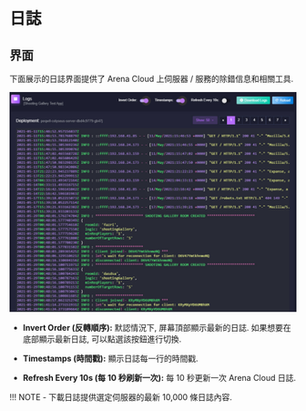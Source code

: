 # 日誌

## 界面
下面展示的日誌界面提供了 Arena Cloud 上伺服器 / 服務的除錯信息和相關工具.

![部署按鈕](../../images/logs-view.jpg)

- **Invert Order (反轉順序):** 默認情況下, 屏幕頂部顯示最新的日誌. 如果想要在底部顯示最新日誌, 可以點選該按鈕進行切換.

- **Timestamps (時間戳):** 顯示日誌每一行的時間戳.

- **Refresh Every 10s (每 10 秒刷新一次):** 每 10 秒更新一次 Arena Cloud 日誌.

!!! NOTE
    - 下載日誌提供選定伺服器的最新 10,000 條日誌內容.


